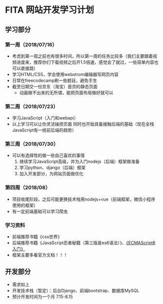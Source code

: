 # FITA 网站开发学习计划

## 学习部分

### 第一周（2018/07/16）
- 考虑到第一周之前也有很多时间，所以第一周的任务比较多（我们主要跟着视频进度来，推荐你们下载视频之后开1.5倍速，感觉会了就过，一些简单内容也可以直接跳）
- 学习HTML/CSS，学会使用webstrom编辑器写网页内容
- 日常在freecodecamp刷一些题目，避免手生
- 截至日期交一份京东（淘宝）首页的静态页面
  - 动画做不出来的无所谓，能把页面布局做好就可以

### 第二周（2018/07/23）
- 学习JavaScript（入门和webapi）
- 以上学习可以让你灵活操控页面 同时也开始具备接触后端的基础（现在全栈JavaScript有一统前后端的趋势）

### 第三周（2018/07/30）
- 可以有选择性的做一些自己喜欢的事情
  1. 继续学习JavaScript高级，并为入门nodejs（后端）框架做准备
  2. 学习python、django（后端）框架
  3. 加入开发部分，为网站页面做优化

### 第四周（2018/08）
- 项目收尾阶段，之后可能更换技术栈用nodejs+vue（前端框架，微信小程序使用的框架）
- 有一定前端基础可以学习爬虫

### 学习资料
- 前端推荐书籍《css世界》
- 后端推荐书籍《JavaScript忍者秘籍（第三版是es6语法）》、[《ECMAScript6入门》](http://es6.ruanyifeng.com/)
- 框架主要多看官方文档！！！

## 开发部分

- 需求如上
-  开发技术栈（暂定）：后台Django、前端bootstrap、数据库MySQL
-  预计开发时间为一个月 7.15-8.15
